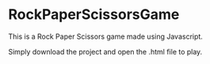 # RockPaperScissorsGame
This is a Rock Paper Scissors game made using Javascript.

Simply download the project and open the .html file to play.
